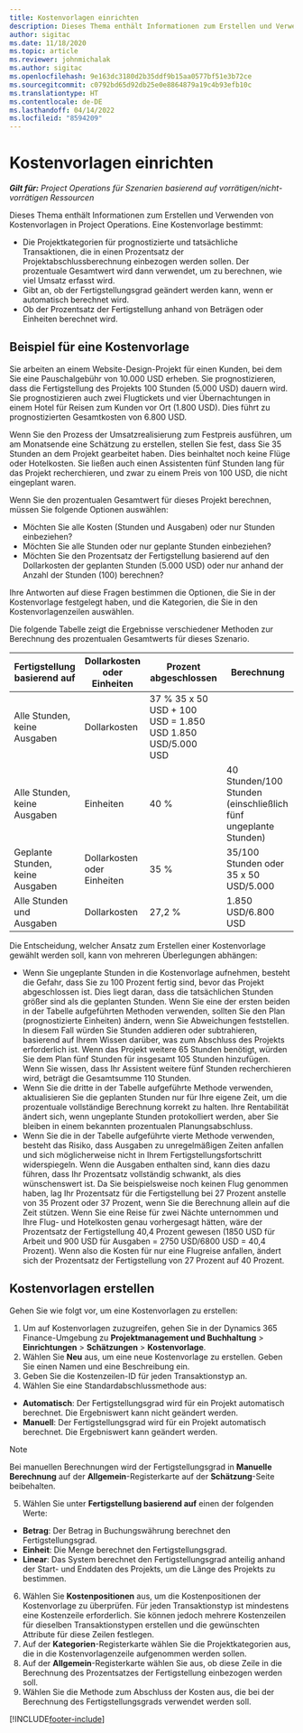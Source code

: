 ```yaml
---
title: Kostenvorlagen einrichten
description: Dieses Thema enthält Informationen zum Erstellen und Verwenden von Kostenvorlagen in Project Operations.
author: sigitac
ms.date: 11/18/2020
ms.topic: article
ms.reviewer: johnmichalak
ms.author: sigitac
ms.openlocfilehash: 9e163dc3180d2b35ddf9b15aa0577bf51e3b72ce
ms.sourcegitcommit: c0792bd65d92db25e0e8864879a19c4b93efb10c
ms.translationtype: HT
ms.contentlocale: de-DE
ms.lasthandoff: 04/14/2022
ms.locfileid: "8594209"
---
```

# <a name="set-up-cost-templates"></a>Kostenvorlagen einrichten

_**Gilt für:** Project Operations für Szenarien basierend auf vorrätigen/nicht-vorrätigen Ressourcen_


Dieses Thema enthält Informationen zum Erstellen und Verwenden von Kostenvorlagen in Project Operations. Eine Kostenvorlage bestimmt:

- Die Projektkategorien für prognostizierte und tatsächliche Transaktionen, die in einen Prozentsatz der Projektabschlussberechnung einbezogen werden sollen. Der prozentuale Gesamtwert wird dann verwendet, um zu berechnen, wie viel Umsatz erfasst wird.
- Gibt an, ob der Fertigstellungsgrad geändert werden kann, wenn er automatisch berechnet wird.
- Ob der Prozentsatz der Fertigstellung anhand von Beträgen oder Einheiten berechnet wird.

## <a name="cost-template-example"></a>Beispiel für eine Kostenvorlage

Sie arbeiten an einem Website-Design-Projekt für einen Kunden, bei dem Sie eine Pauschalgebühr von 10.000 USD erheben. Sie prognostizieren, dass die Fertigstellung des Projekts 100 Stunden (5.000 USD) dauern wird. Sie prognostizieren auch zwei Flugtickets und vier Übernachtungen in einem Hotel für Reisen zum Kunden vor Ort (1.800 USD). Dies führt zu prognostizierten Gesamtkosten von 6.800 USD.

Wenn Sie den Prozess der Umsatzrealisierung zum Festpreis ausführen, um am Monatsende eine Schätzung zu erstellen, stellen Sie fest, dass Sie 35 Stunden an dem Projekt gearbeitet haben. Dies beinhaltet noch keine Flüge oder Hotelkosten. Sie ließen auch einen Assistenten fünf Stunden lang für das Projekt recherchieren, und zwar zu einem Preis von 100 USD, die nicht eingeplant waren.

Wenn Sie den prozentualen Gesamtwert für dieses Projekt berechnen, müssen Sie folgende Optionen auswählen:

- Möchten Sie alle Kosten (Stunden und Ausgaben) oder nur Stunden einbeziehen?
- Möchten Sie alle Stunden oder nur geplante Stunden einbeziehen?
- Möchten Sie den Prozentsatz der Fertigstellung basierend auf den Dollarkosten der geplanten Stunden (5.000 USD) oder nur anhand der Anzahl der Stunden (100) berechnen?

Ihre Antworten auf diese Fragen bestimmen die Optionen, die Sie in der Kostenvorlage festgelegt haben, und die Kategorien, die Sie in den Kostenvorlagenzeilen auswählen.

Die folgende Tabelle zeigt die Ergebnisse verschiedener Methoden zur Berechnung des prozentualen Gesamtwerts für dieses Szenario.

| Fertigstellung basierend auf | Dollarkosten oder Einheiten | Prozent abgeschlossen | Berechnung |
| --- | --- | --- | --- |
| Alle Stunden, keine Ausgaben | Dollarkosten | 37 % 35 x 50 USD + 100 USD = 1.850 USD 1.850 USD/5.000 USD |
| Alle Stunden, keine Ausgaben | Einheiten | 40 % | 40 Stunden/100 Stunden (einschließlich fünf ungeplante Stunden) |
| Geplante Stunden, keine Ausgaben | Dollarkosten oder Einheiten | 35 % | 35/100 Stunden oder 35 x 50 USD/5.000 |
| Alle Stunden und Ausgaben | Dollarkosten | 27,2 % | 1.850 USD/6.800 USD |

Die Entscheidung, welcher Ansatz zum Erstellen einer Kostenvorlage gewählt werden soll, kann von mehreren Überlegungen abhängen:

- Wenn Sie ungeplante Stunden in die Kostenvorlage aufnehmen, besteht die Gefahr, dass Sie zu 100 Prozent fertig sind, bevor das Projekt abgeschlossen ist. Dies liegt daran, dass die tatsächlichen Stunden größer sind als die geplanten Stunden. Wenn Sie eine der ersten beiden in der Tabelle aufgeführten Methoden verwenden, sollten Sie den Plan (prognostizierte Einheiten) ändern, wenn Sie Abweichungen feststellen. In diesem Fall würden Sie Stunden addieren oder subtrahieren, basierend auf Ihrem Wissen darüber, was zum Abschluss des Projekts erforderlich ist. Wenn das Projekt weitere 65 Stunden benötigt, würden Sie dem Plan fünf Stunden für insgesamt 105 Stunden hinzufügen. Wenn Sie wissen, dass Ihr Assistent weitere fünf Stunden recherchieren wird, beträgt die Gesamtsumme 110 Stunden.
- Wenn Sie die dritte in der Tabelle aufgeführte Methode verwenden, aktualisieren Sie die geplanten Stunden nur für Ihre eigene Zeit, um die prozentuale vollständige Berechnung korrekt zu halten. Ihre Rentabilität ändert sich, wenn ungeplante Stunden protokolliert werden, aber Sie bleiben in einem bekannten prozentualen Planungsabschluss.
- Wenn Sie die in der Tabelle aufgeführte vierte Methode verwenden, besteht das Risiko, dass Ausgaben zu unregelmäßigen Zeiten anfallen und sich möglicherweise nicht in Ihrem Fertigstellungsfortschritt widerspiegeln. Wenn die Ausgaben enthalten sind, kann dies dazu führen, dass Ihr Prozentsatz vollständig schwankt, als dies wünschenswert ist. Da Sie beispielsweise noch keinen Flug genommen haben, lag Ihr Prozentsatz für die Fertigstellung bei 27 Prozent anstelle von 35 Prozent oder 37 Prozent, wenn Sie die Berechnung allein auf die Zeit stützen. Wenn Sie eine Reise für zwei Nächte unternommen und Ihre Flug- und Hotelkosten genau vorhergesagt hätten, wäre der Prozentsatz der Fertigstellung 40,4 Prozent gewesen (1850 USD für Arbeit und 900 USD für Ausgaben = 2750 USD/6800 USD = 40,4 Prozent). Wenn also die Kosten für nur eine Flugreise anfallen, ändert sich der Prozentsatz der Fertigstellung von 27 Prozent auf 40 Prozent.

## <a name="create-cost-templates"></a>Kostenvorlagen erstellen
Gehen Sie wie folgt vor, um eine Kostenvorlagen zu erstellen:

1. Um auf Kostenvorlagen zuzugreifen, gehen Sie in der Dynamics 365 Finance-Umgebung zu **Projektmanagement und Buchhaltung** > **Einrichtungen** > **Schätzungen** > **Kostenvorlage**.
2. Wählen Sie **Neu** aus, um eine neue Kostenvorlage zu erstellen. Geben Sie einen Namen und eine Beschreibung ein.
3. Geben Sie die Kostenzeilen-ID für jeden Transaktionstyp an.
4. Wählen Sie eine Standardabschlussmethode aus:

  - **Automatisch**: Der Fertigstellungsgrad wird für ein Projekt automatisch berechnet. Die Ergebniswert kann nicht geändert werden.
  - **Manuell**: Der Fertigstellungsgrad wird für ein Projekt automatisch berechnet. Die Ergebniswert kann geändert werden.

  > [!NOTE]
  > Bei manuellen Berechnungen wird der Fertigstellungsgrad in **Manuelle Berechnung** auf der **Allgemein**-Registerkarte auf der **Schätzung**-Seite beibehalten.

5. Wählen Sie unter **Fertigstellung basierend auf** einen der folgenden Werte:

  - **Betrag**: Der Betrag in Buchungswährung berechnet den Fertigstellungsgrad.
  - **Einheit**: Die Menge berechnet den Fertigstellungsgrad.
  - **Linear**: Das System berechnet den Fertigstellungsgrad anteilig anhand der Start- und Enddaten des Projekts, um die Länge des Projekts zu bestimmen.

6. Wählen Sie **Kostenpositionen** aus, um die Kostenpositionen der Kostenvorlage zu überprüfen. Für jeden Transaktionstyp ist mindestens eine Kostenzeile erforderlich. Sie können jedoch mehrere Kostenzeilen für dieselben Transaktionstypen erstellen und die gewünschten Attribute für diese Zeilen festlegen.
7. Auf der **Kategorien**-Registerkarte wählen Sie die Projektkategorien aus, die in die Kostenvorlagenzeile aufgenommen werden sollen.
8. Auf der **Allgemein**-Registerkarte wählen Sie aus, ob diese Zeile in die Berechnung des Prozentsatzes der Fertigstellung einbezogen werden soll.
9. Wählen Sie die Methode zum Abschluss der Kosten aus, die bei der Berechnung des Fertigstellungsgrads verwendet werden soll.


[!INCLUDE[footer-include](../includes/footer-banner.md)]